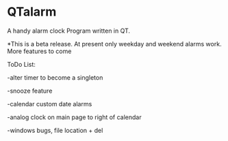 QTalarm
=======

A handy alarm clock Program written in QT.

*This is a beta release.  At present only weekday and weekend alarms work.  More features to come

ToDo List:

-alter timer to become a singleton

-snooze feature


-calendar custom date alarms

-analog clock on main page to right of calendar

-windows bugs, file location + del

